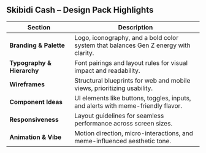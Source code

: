 ## Skibidi Cash – Design Pack Highlights

| Section                        | Description                                                                 |
|-------------------------------|-----------------------------------------------------------------------------|
| **Branding & Palette**        | Logo, iconography, and a bold color system that balances Gen Z energy with clarity. |
| **Typography & Hierarchy**    | Font pairings and layout rules for visual impact and readability.          |
| **Wireframes**                | Structural blueprints for web and mobile views, prioritizing usability.    |
| **Component Ideas**           | UI elements like buttons, toggles, inputs, and alerts with meme-friendly flavor. |
| **Responsiveness**            | Layout guidelines for seamless performance across screen sizes.            |
| **Animation & Vibe**          | Motion direction, micro-interactions, and meme-influenced aesthetic tone.  |
